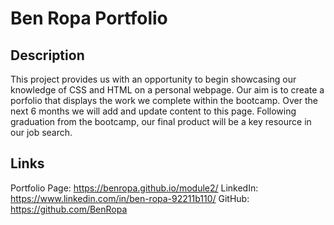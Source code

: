 # Ben Ropa Portfolio

## Description
This project provides us with an opportunity to begin showcasing our knowledge of CSS and HTML on a personal webpage. Our aim is to create a porfolio
that displays the work we complete within the bootcamp. Over the next 6 months we will add and update content to this page. Following graduation from the bootcamp, our final product will be a key resource in our job search.

## Links
Portfolio Page: https://benropa.github.io/module2/
LinkedIn: https://www.linkedin.com/in/ben-ropa-92211b110/
GitHub: https://github.com/BenRopa


